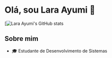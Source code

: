 # Olá, sou Lara Ayumi 👋


[![Lara Ayumi's GitHub stats](https://github-readme-stats.vercel.app/api?username=ayumilh&show_icons=true)


## Sobre mim
  - :mortar_board: Estudante de Desenvolvimento de Sistemas
